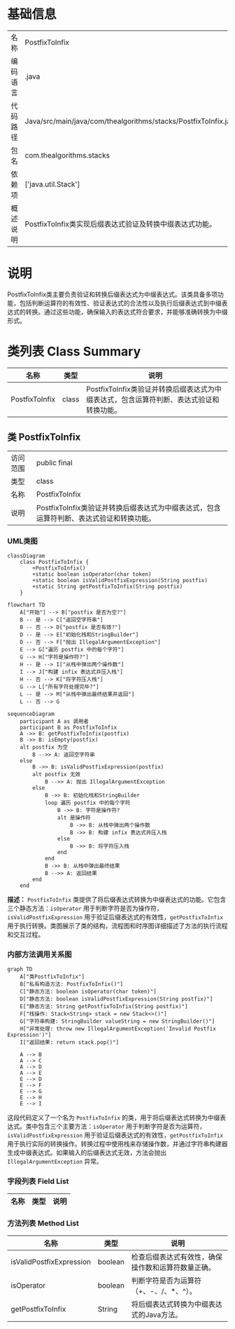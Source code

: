 # 基础信息

|      |      |
|------|------|
| 名称 | PostfixToInfix |
| 编码语言 | .java |
| 代码路径 | Java/src/main/java/com/thealgorithms/stacks/PostfixToInfix.java |
| 包名 | com.thealgorithms.stacks |
| 依赖项 | ['java.util.Stack'] |
| 概述说明 | PostfixToInfix类实现后缀表达式验证及转换中缀表达式功能。 |

# 说明

PostfixToInfix类主要负责验证和转换后缀表达式为中缀表达式。该类具备多项功能，包括判断运算符的有效性、验证表达式的合法性以及执行后缀表达式到中缀表达式的转换。通过这些功能，确保输入的表达式符合要求，并能够准确转换为中缀形式。

# 类列表 Class Summary

| 名称   | 类型  | 说明 |
|-------|------|-------------|
| PostfixToInfix | class | PostfixToInfix类验证并转换后缀表达式为中缀表达式，包含运算符判断、表达式验证和转换功能。 |



## 类 PostfixToInfix

|      |      |
|------|------|
| 访问范围 | public final |
| 类型 | class |
| 名称 | PostfixToInfix |
| 说明 | PostfixToInfix类验证并转换后缀表达式为中缀表达式，包含运算符判断、表达式验证和转换功能。 |


### UML类图

```mermaid
classDiagram
    class PostfixToInfix {
        +PostfixToInfix()
        +static boolean isOperator(char token)
        +static boolean isValidPostfixExpression(String postfix)
        +static String getPostfixToInfix(String postfix)
    }
```

```mermaid
flowchart TD
    A["开始"] --> B["postfix 是否为空?"]
    B -- 是 --> C["返回空字符串"]
    B -- 否 --> D["postfix 是否有效?"]
    D -- 是 --> E["初始化栈和StringBuilder"]
    D -- 否 --> F["抛出 IllegalArgumentException"]
    E --> G["遍历 postfix 中的每个字符"]
    G --> H["字符是操作符?"]
    H -- 是 --> I["从栈中弹出两个操作数"]
    I --> J["构建 infix 表达式并压入栈"]
    H -- 否 --> K["将字符压入栈"]
    G --> L["所有字符处理完毕?"]
    L -- 是 --> M["从栈中弹出最终结果并返回"]
    L -- 否 --> G
```

```mermaid
sequenceDiagram
    participant A as 调用者
    participant B as PostfixToInfix
    A ->> B: getPostfixToInfix(postfix)
    B ->> B: isEmpty(postfix)
    alt postfix 为空
        B -->> A: 返回空字符串
    else
        B ->> B: isValidPostfixExpression(postfix)
        alt postfix 无效
            B -->> A: 抛出 IllegalArgumentException
        else
            B ->> B: 初始化栈和StringBuilder
            loop 遍历 postfix 中的每个字符
                B ->> B: 字符是操作符?
                alt 是操作符
                    B ->> B: 从栈中弹出两个操作数
                    B ->> B: 构建 infix 表达式并压入栈
                else
                    B ->> B: 将字符压入栈
                end
            end
            B ->> B: 从栈中弹出最终结果
            B -->> A: 返回结果
        end
    end
```

**描述：**
`PostfixToInfix` 类提供了将后缀表达式转换为中缀表达式的功能。它包含三个静态方法：`isOperator` 用于判断字符是否为操作符，`isValidPostfixExpression` 用于验证后缀表达式的有效性，`getPostfixToInfix` 用于执行转换。类图展示了类的结构，流程图和时序图详细描述了方法的执行流程和交互过程。


### 内部方法调用关系图

```mermaid
graph TD
    A["类PostfixToInfix"]
    B["私有构造方法: PostfixToInfix()"]
    C["静态方法: boolean isOperator(char token)"]
    D["静态方法: boolean isValidPostfixExpression(String postfix)"]
    E["静态方法: String getPostfixToInfix(String postfix)"]
    F["栈操作: Stack<String> stack = new Stack<>()"]
    G["字符串构建: StringBuilder valueString = new StringBuilder()"]
    H["异常处理: throw new IllegalArgumentException('Invalid Postfix Expression')"]
    I["返回结果: return stack.pop()"]

    A --> B
    A --> C
    A --> D
    A --> E
    E --> D
    E --> F
    E --> G
    E --> H
    E --> I
```

这段代码定义了一个名为 `PostfixToInfix` 的类，用于将后缀表达式转换为中缀表达式。类中包含三个主要方法：`isOperator` 用于判断字符是否为运算符，`isValidPostfixExpression` 用于验证后缀表达式的有效性，`getPostfixToInfix` 用于执行实际的转换操作。转换过程中使用栈来存储操作数，并通过字符串构建器生成中缀表达式。如果输入的后缀表达式无效，方法会抛出 `IllegalArgumentException` 异常。

### 字段列表 Field List

| 名称  | 类型  | 说明 |
|-------|-------|------|

### 方法列表 Method List

| 名称  | 类型  | 说明 |
|-------|-------|------|
| isValidPostfixExpression | boolean | 检查后缀表达式有效性，确保操作数和运算符数量正确。 |
| isOperator | boolean | 判断字符是否为运算符（+、-、/、*、^）。 |
| getPostfixToInfix | String | 将后缀表达式转换为中缀表达式的Java方法。 |




